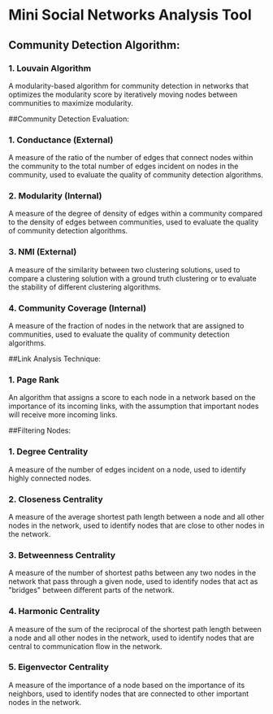 # Mini Social Networks Analysis Tool

## Community Detection Algorithm:
### 1. Louvain Algorithm
A modularity-based algorithm for community detection in networks that optimizes the modularity score by iteratively moving nodes between communities to maximize modularity.

##Community Detection Evaluation:
### 1. Conductance (External)
A measure of the ratio of the number of edges that connect nodes within the community to the total number of edges incident on nodes in the community, used to evaluate the quality of community detection algorithms.
### 2. Modularity (Internal)
A measure of the degree of density of edges within a community compared to the density of edges between communities, used to evaluate the quality of community detection algorithms.
### 3. NMI (External)
A measure of the similarity between two clustering solutions, used to compare a clustering solution with a ground truth clustering or to evaluate the stability of different clustering algorithms.
### 4. Community Coverage (Internal)
A measure of the fraction of nodes in the network that are assigned to communities, used to evaluate the quality of community detection algorithms.

##Link Analysis Technique:
### 1. Page Rank
An algorithm that assigns a score to each node in a network based on the importance of its incoming links, with the assumption that important nodes will receive more incoming links.

##Filtering Nodes:
### 1. Degree Centrality
A measure of the number of edges incident on a node, used to identify highly connected nodes.
### 2. Closeness Centrality
A measure of the average shortest path length between a node and all other nodes in the network, used to identify nodes that are close to other nodes in the network.
### 3. Betweenness Centrality
A measure of the number of shortest paths between any two nodes in the network that pass through a given node, used to identify nodes that act as "bridges" between different parts of the network.
### 4. Harmonic Centrality
A measure of the sum of the reciprocal of the shortest path length between a node and all other nodes in the network, used to identify nodes that are central to communication flow in the network.
### 5. Eigenvector Centrality
A measure of the importance of a node based on the importance of its neighbors, used to identify nodes that are connected to other important nodes in the network.
